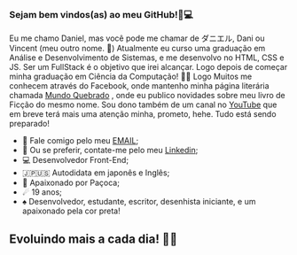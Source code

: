 ### Sejam bem vindos(as) ao meu GitHub!🌃💻

Eu me chamo Daniel, mas você pode me chamar de ダニエル, Dani ou Vincent (meu outro nome. 🖤)
Atualmente eu curso uma graduação em Análise e Desenvolvimento de Sistemas, e me desenvolvo no HTML, CSS e JS.
Ser um FullStack é o objetivo que irei alcançar. Logo depois de começar minha graduação em Ciência da Computação! 👊✨ Logo
Muitos me conhecem através do Facebook, onde mantenho minha página literária 
chamada [Mundo Quebrado](https://www.facebook.com/C.MundoQuebradoOficial) , onde eu publico novidades sobre meu livro de Ficção do mesmo nome.
Sou dono também de um canal no [YouTube](https://www.youtube.com/channel/UCPV8vvrBUnOwmXemD3e30dA) que em breve terá mais uma atenção minha, prometo, hehe. Tudo está sendo preparado!

- 📩 Fale comigo pelo meu [EMAIL](www.danielgs@hotmail.com);
- 🔷 Ou se preferir, contate-me pelo meu [Linkedin](https://www.linkedin.com/in/danielgdsouza/);
- 💻 Desenvolvedor Front-End;
- 🇯🇵🇺🇸 Autodidata em japonês e Inglês;
- 🖤 Apaixonado por Paçoca;
- ☄ 19 anos;
- ♠ Desenvolvedor, estudante, escritor, desenhista iniciante, e um apaixonado pela cor preta!

## Evoluindo mais a cada dia! 🖤🤍
